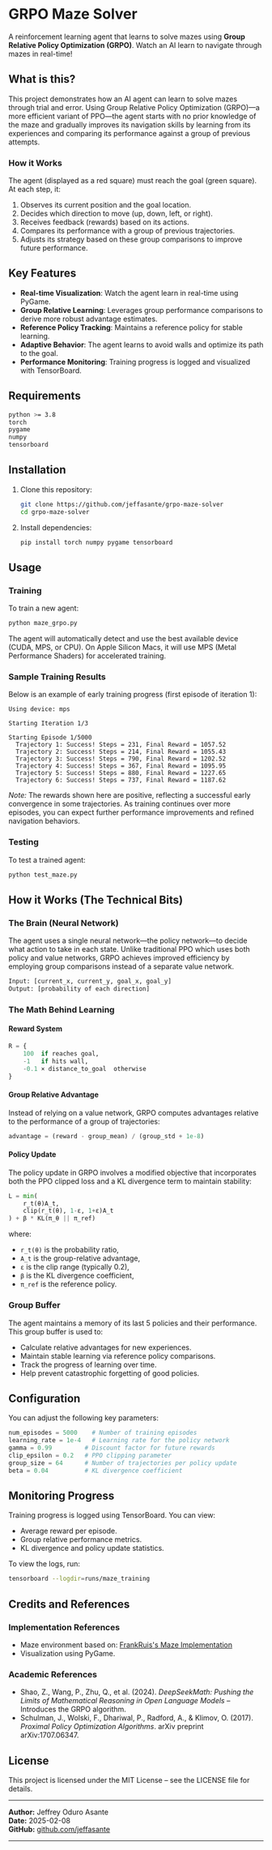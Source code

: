 # GRPO Maze Solver

A reinforcement learning agent that learns to solve mazes using **Group Relative Policy Optimization (GRPO)**. Watch an AI learn to navigate through mazes in real-time!

## What is this?

This project demonstrates how an AI agent can learn to solve mazes through trial and error. Using Group Relative Policy Optimization (GRPO)—a more efficient variant of PPO—the agent starts with no prior knowledge of the maze and gradually improves its navigation skills by learning from its experiences and comparing its performance against a group of previous attempts.

### How it Works

The agent (displayed as a red square) must reach the goal (green square). At each step, it:
1. Observes its current position and the goal location.
2. Decides which direction to move (up, down, left, or right).
3. Receives feedback (rewards) based on its actions.
4. Compares its performance with a group of previous trajectories.
5. Adjusts its strategy based on these group comparisons to improve future performance.

## Key Features

- **Real-time Visualization**: Watch the agent learn in real-time using PyGame.
- **Group Relative Learning**: Leverages group performance comparisons to derive more robust advantage estimates.
- **Reference Policy Tracking**: Maintains a reference policy for stable learning.
- **Adaptive Behavior**: The agent learns to avoid walls and optimize its path to the goal.
- **Performance Monitoring**: Training progress is logged and visualized with TensorBoard.

## Requirements

```bash
python >= 3.8
torch
pygame
numpy
tensorboard
```

## Installation

1. Clone this repository:
   ```bash
   git clone https://github.com/jeffasante/grpo-maze-solver
   cd grpo-maze-solver
   ```

2. Install dependencies:
   ```bash
   pip install torch numpy pygame tensorboard
   ```

## Usage

### Training

To train a new agent:
```bash
python maze_grpo.py
```

The agent will automatically detect and use the best available device (CUDA, MPS, or CPU). On Apple Silicon Macs, it will use MPS (Metal Performance Shaders) for accelerated training.

### Sample Training Results

Below is an example of early training progress (first episode of iteration 1):

```
Using device: mps

Starting Iteration 1/3

Starting Episode 1/5000
  Trajectory 1: Success! Steps = 231, Final Reward = 1057.52
  Trajectory 2: Success! Steps = 214, Final Reward = 1055.43
  Trajectory 3: Success! Steps = 790, Final Reward = 1202.52
  Trajectory 4: Success! Steps = 367, Final Reward = 1095.95
  Trajectory 5: Success! Steps = 880, Final Reward = 1227.65
  Trajectory 6: Success! Steps = 737, Final Reward = 1187.62
```

*Note:* The rewards shown here are positive, reflecting a successful early convergence in some trajectories. As training continues over more episodes, you can expect further performance improvements and refined navigation behaviors.

### Testing

To test a trained agent:
```bash
python test_maze.py
```

## How it Works (The Technical Bits)

### The Brain (Neural Network)

The agent uses a single neural network—the policy network—to decide what action to take in each state. Unlike traditional PPO which uses both policy and value networks, GRPO achieves improved efficiency by employing group comparisons instead of a separate value network.

```python
Input: [current_x, current_y, goal_x, goal_y]
Output: [probability of each direction]
```

### The Math Behind Learning

#### Reward System
```python
R = {
    100  if reaches goal,
    -1   if hits wall,
    -0.1 × distance_to_goal  otherwise
}
```

#### Group Relative Advantage
Instead of relying on a value network, GRPO computes advantages relative to the performance of a group of trajectories:
```python
advantage = (reward - group_mean) / (group_std + 1e-8)
```

#### Policy Update
The policy update in GRPO involves a modified objective that incorporates both the PPO clipped loss and a KL divergence term to maintain stability:
```python
L = min(
    r_t(θ)A_t,
    clip(r_t(θ), 1-ε, 1+ε)A_t
) + β * KL(π_θ || π_ref)
```
where:
- `r_t(θ)` is the probability ratio,
- `A_t` is the group-relative advantage,
- `ε` is the clip range (typically 0.2),
- `β` is the KL divergence coefficient,
- `π_ref` is the reference policy.

### Group Buffer

The agent maintains a memory of its last 5 policies and their performance. This group buffer is used to:
- Calculate relative advantages for new experiences.
- Maintain stable learning via reference policy comparisons.
- Track the progress of learning over time.
- Help prevent catastrophic forgetting of good policies.

## Configuration

You can adjust the following key parameters:

```python
num_episodes = 5000    # Number of training episodes
learning_rate = 1e-4   # Learning rate for the policy network
gamma = 0.99         # Discount factor for future rewards
clip_epsilon = 0.2   # PPO clipping parameter
group_size = 64      # Number of trajectories per policy update
beta = 0.04          # KL divergence coefficient
```

## Monitoring Progress

Training progress is logged using TensorBoard. You can view:
- Average reward per episode.
- Group relative performance metrics.
- KL divergence and policy update statistics.

To view the logs, run:
```bash
tensorboard --logdir=runs/maze_training
```

## Credits and References

### Implementation References
- Maze environment based on: [FrankRuis's Maze Implementation](https://gist.github.com/FrankRuis/4bad6a988861f38cf53b86c185fc50c3)
- Visualization using PyGame.

### Academic References
- Shao, Z., Wang, P., Zhu, Q., et al. (2024). *DeepSeekMath: Pushing the Limits of Mathematical Reasoning in Open Language Models* – Introduces the GRPO algorithm.
- Schulman, J., Wolski, F., Dhariwal, P., Radford, A., & Klimov, O. (2017). *Proximal Policy Optimization Algorithms*. arXiv preprint arXiv:1707.06347.

## License

This project is licensed under the MIT License – see the LICENSE file for details.

---

**Author:** Jeffrey Oduro Asante  
**Date:** 2025-02-08  
**GitHub:** [github.com/jeffasante](https://github.com/jeffasante)

---
